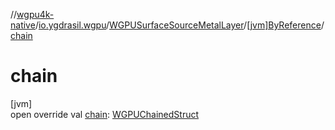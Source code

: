 //[wgpu4k-native](../../../../index.md)/[io.ygdrasil.wgpu](../../index.md)/[WGPUSurfaceSourceMetalLayer](../index.md)/[[jvm]ByReference](index.md)/[chain](chain.md)

# chain

[jvm]\
open override val [chain](chain.md): [WGPUChainedStruct](../../-w-g-p-u-chained-struct/index.md)